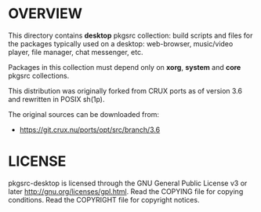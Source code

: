 OVERVIEW
========

This directory contains **desktop** pkgsrc collection: build scripts and
files for the packages typically used on a desktop: web-browser,
music/video player, file manager, chat messenger, etc.

Packages in this collection must depend only on **xorg**, **system** and
**core** pkgsrc collections.

This distribution was originally forked from CRUX ports as of version
3.6 and rewritten in POSIX sh(1p).

The original sources can be downloaded from:
  * https://git.crux.nu/ports/opt/src/branch/3.6


LICENSE
=======

pkgsrc-desktop is licensed through the GNU General Public License v3 or
later <http://gnu.org/licenses/gpl.html>.
Read the COPYING file for copying conditions.
Read the COPYRIGHT file for copyright notices.
